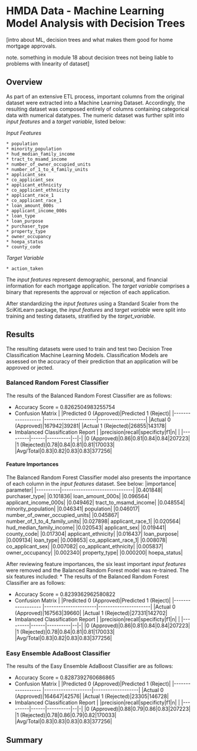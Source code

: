 # HMDA Data - Machine Learning Model Analysis with Decision Trees

[intro about ML, decision trees and what makes them good for home mortgage approvals.

note. something in module 18 about decision trees not being liable to problems with linearity of dataset]

## Overview

As part of an extensive ETL process, important columns from the original dataset were extracted into a Machine Learning Dataset. Accordingly, the resulting dataset was composed entirely of columns containing categorical data with numerical datatypes. The numeric dataset was further split into *input features* and a *target variable*, listed below: 

*Input Features*

    * population
    * minority_population
    * hud_median_family_income
    * tract_to_msamd_income
    * number_of_owner_occupied_units
    * number_of_1_to_4_family_units
    * applicant_sex
    * co_applicant_sex
    * applicant_ethnicity
    * co_applicant_ethnicity
    * applicant_race_1
    * co_applicant_race_1
    * loan_amount_000s
    * applicant_income_000s
    * loan_type
    * loan_purpose
    * purchaser_type
    * property_type
    * owner_occupancy
    * hoepa_status
    * county_code

*Target Variable*

    * action_taken

The *input features* represent demographic, personal, and financial information for each mortgage application. The *target variable* comprises a binary that represents the approval or rejection of each application.

After standardizing the *input features* using a Standard Scaler from the SciKitLearn package, the *input features* and *target variable* were split into training and testing datasets, stratified by the *target_variable.*

## Results

The resulting datasets were used to train and test two Decision Tree Classification Machine Learning Models. Classification Models are assessed on the accuracy of their prediction that an application will be approved or jected. 
### Balanced Random Forest Classifier 

The results of the Balanced Random Forest Classifier are as follows:
* Accuracy Score = 0.8262504983255754
* Confusion Matrix 
    |                   |Predicted 0 (Approved)|Predicted 1 (Reject)|
    |------------------ |----------------------|--------------------|
    |Actual 0 (Approved)|167942|39281|
    |Actual 1 (Rejected)|26855|143178|
* Imbalanced Classification Report
    | |precision|recall|specificty|f1|n|
    | |---------|------|----------|--|-|
    |0 (Approved)|0.86|0.81|0.84|0.84|207223|
    |1 (Rejected)|0.78|0.84|0.81|0.81|170033|
    |Avg/Total|0.83|0.82|0.83|0.83|377256|

#### Feature Importances 

The Balanced Random Forest Classifier model also presents the importance of each column in the *input features* dataset. See below:
|importance|                     parameter|
|----------|------------------------------|
|0.401848|                  purchaser_type|
|0.101836|                loan_amount_000s|
|0.096564|           applicant_income_000s|
|0.049462|           tract_to_msamd_income|
|0.048554|             minority_population|
|0.046341|                      population|
|0.046017|  number_of_owner_occupied_units|
|0.045867|   number_of_1_to_4_family_units|
|0.027898|                applicant_race_1|
|0.020564|        hud_median_family_income|
|0.020543|                   applicant_sex|
|0.019441|                     county_code|
|0.017304|             applicant_ethnicity|
|0.016437|                    loan_purpose|
|0.009134|                       loan_type|
|0.008653|             co_applicant_race_1|
|0.008078|                co_applicant_sex|
|0.007082|          co_applicant_ethnicity|
|0.005837|                 owner_occupancy|
|0.002340|                   property_type|
|0.000200|                    hoepa_status|

After reviewing feature importances, the six least important *input features* were removed and the Balanced Random Forest model was re-trained. The six features included: 
    *
The results of the Balanced Random Forest Classifier are as follows:
* Accuracy Score = 0.8239362962580822
* Confusion Matrix 
    |                   |Predicted 0 (Approved)|Predicted 1 (Reject)|
    |------------------ |----------------------|----------------------|
    |Actual 0 (Approved)|167563|39660|
    |Actual 1 (Rejected)|27331|142702|
* Imbalanced Classification Report
    | |precision|recall|specificty|f1|n|
    | |---------|------|----------|--|-|
    |0 (Approved)|0.86|0.81|0.84|0.84|207223|
    |1 (Rejected)|0.78|0.84|0.81|0.81|170033|
    |Avg/Total|0.83|0.82|0.83|0.83|377256|
    
### Easy Ensemble AdaBoost Classifier 

The results of the Easy Ensemble AdaBoost Classifier are as follows:
* Accuracy Score = 0.8287392760686865
* Confusion Matrix 
    |                   |Predicted 0 (Approved)|Predicted 1 (Reject)|
    |------------------ |--------------------|-------------------|
    |Actual 0 (Approved)|164647|42576|
    |Actual 1 (Rejected)|23305|146728|
* Imbalanced Classification Report
    | |precision|recall|specificty|f1|n|
    | |---------|------|----------|--|-|
    |0 (Approved)|0.88|0.79|0.86|0.83|207223|
    |1 (Rejected)|0.78|0.86|0.79|0.82|170033|
    |Avg/Total|0.83|0.83|0.83|0.83|377256|

## Summary 
